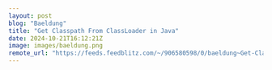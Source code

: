 ```yaml
---
layout: post
blog: "Baeldung"
title: "Get Classpath From ClassLoader in Java"
date: 2024-10-21T16:12:21Z
image: images/baeldung.png
remote_url: "https://feeds.feedblitz.com/~/906580598/0/baeldung~Get-Classpath-From-ClassLoader-in-Java"
---
```

